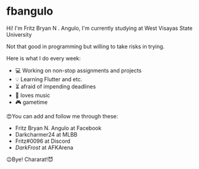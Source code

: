 # fbangulo

 Hi! I'm Fritz Bryan N . Angulo, 
 I'm currently studying at West Visayas State University
 
 Not that good in programming but willing to take risks in trying.
 
 Here is what I do every week:
 
 - :computer: Working on non-stop assignments and projects
 - :bulb: Learning Flutter and etc.
 - :hourglass_flowing_sand: afraid of impending deadlines
 - :musical_score: loves music
 - :video_game: gametime
 
:heart_eyes:You can add and follow me through these:

  - Fritz Bryan N. Angulo at Facebook
  - Darkcharmer24 at MLBB
  - Fritz#0096 at Discord
  - $DarkFrost$ at AFKArena
  
:wink:Bye! Chararat!:smiling_imp:
